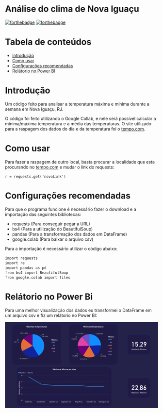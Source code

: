 
# Análise do clima de Nova Iguaçu


[![forthebadge](https://forthebadge.com/images/badges/made-with-python.svg)](https://forthebadge.com)
[![forthebadge](https://forthebadge.com/images/badges/built-with-love.svg)](https://forthebadge.com)


# Tabela de conteúdos
- [Introdução](#Introdução)
- [Como usar](#how-to-use)
- [Configurações recomendadas](#recommended-configuration)
- [Relátorio no Power BI](#power-bi)

# Introdução
Um código feito para analisar a temperatura máxima e mínima durante a semana em Nova Iguaçu, RJ.

O código foi feito utilizando o Google Collab, e nele será possível calcular a mínima/máxima temperatura e a média das temperaturas. O site utilizado para a raspagem dos dados do dia e da temperatura foi o [tempo.com](https://www.tempo.com/nova-iguacu.htm).

# Como usar
Para fazer a raspagem de outro local, basta procurar a localidade que esta procurando no [tempo.com](https://www.tempo.com/nova-iguacu.htm) e mudar o link do requests:
````
r = requests.get('novoLink')
````

# Configurações recomendadas
Para que o programa funcione é necessário fazer o download e a importação das seguintes bibliotecas:
- requests (Para conseguir pegar a URL)
- bs4 (Para a utilização do BeautifulSoup)
- pandas (Para a transformação dos dados em DataFrame)
- google.colab (Para baixar o arquivo csv)

Para a importação é necessário utilizar o código abaixo:
````
import requests
import re
import pandas as pd
from bs4 import BeautifulSoup
from google.colab import files
````


# Relátorio no Power Bi
Para uma melhor visualização dos dados eu transformei o DataFrame em um arquivo csv e fiz um relátorio no Power BI:

![Relatorio](https://github.com/TinyHero13/climaNovaIguacu/blob/main/assets/relatorio.png)
